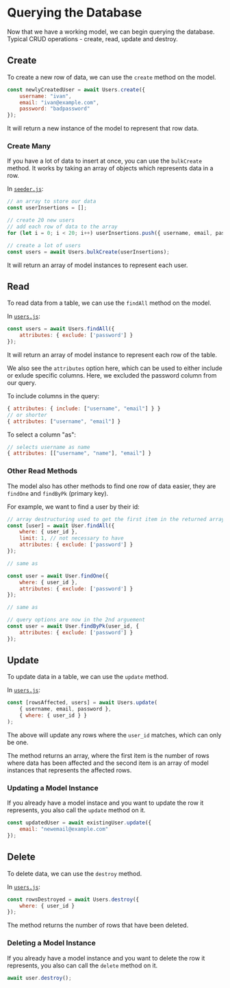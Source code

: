 # Querying the Database

Now that we have a working model, we can begin querying the database. Typical CRUD operations - create, read, update and destroy.

## Create

To create a new row of data, we can use the `create` method on the model.

```js
const newlyCreatedUser = await Users.create({ 
    username: "ivan",
    email: "ivan@example.com",
    password: "badpassword"
});
```

It will return a new instance of the model to represent that row data.

### Create Many

If you have a lot of data to insert at once, you can use the `bulkCreate` method. It works by taking an array of objects which represents data in a row.

In [`seeder.js`](../server/src/database/seeder.js):

```js
// an array to store our data
const userInsertions = [];

// create 20 new users
// add each row of data to the array
for (let i = 0; i < 20; i++) userInsertions.push({ username, email, password });

// create a lot of users
const users = await Users.bulkCreate(userInsertions);
```

It will return an array of model instances to represent each user.

## Read

To read data from a table, we can use the `findAll` method on the model.

In [`users.js`](../server/src/controllers/users.js):

```js
const users = await Users.findAll({
    attributes: { exclude: ['password'] }
});
```

It will return an array of model instance to represent each row of the table.

We also see the `attributes` option here, which can be used to either include or exlude specific columns. Here, we excluded the password column from our query.

To include columns in the query:

```js
{ attributes: { include: ["username", "email"] } }
// or shorter
{ attributes: ["username", "email"] }
```

To select a column "as":

```js
// selects username as name
{ attributes: [["username", "name"], "email"] }
```

### Other Read Methods

The model also has other methods to find one row of data easier, they are `findOne` and `findByPk` (primary key).

For example, we want to find a user by their id:

```js
// array destructuring used to get the first item in the returned array
const [user] = await User.findAll({
    where: { user_id },
    limit: 1, // not necessary to have
    attributes: { exclude: ['password'] }
});

// same as

const user = await User.findOne({
    where: { user_id },
    attributes: { exclude: ['password'] }
});

// same as

// query options are now in the 2nd arguement
const user = await User.findByPk(user_id, {
    attributes: { exclude: ['password'] }
});
```

## Update

To update data in a table, we can use the `update` method.

In [`users.js`](../server/src/controllers/users.js):

```js
const [rowsAffected, users] = await Users.update(
    { username, email, password },
    { where: { user_id } }
);
```

The above will update any rows where the `user_id` matches, which can only be one.

The method returns an array, where the first item is the number of rows where data has been affected and the second item is an array of model instances that represents the affected rows.

### Updating a Model Instance

If you already have a model instace and you want to update the row it represents, you also call the `update` method on it.

```js
const updatedUser = await existingUser.update({
    email: "newemail@example.com"
});
```

## Delete

To delete data, we can use the `destroy` method.

In [`users.js`](../server/src/controllers/users.js):

```js
const rowsDestroyed = await Users.destroy({
    where: { user_id }
});
```

The method returns the number of rows that have been deleted.

### Deleting a Model Instance

If you already have a model instance and you want to delete the row it represents, you also can call the `delete` method on it.

```js
await user.destroy();
```
